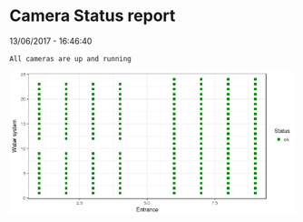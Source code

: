Camera Status report
================
13/06/2017 - 16:46:40

    All cameras are up and running

![](camreport_files/figure-markdown_github/unnamed-chunk-2-1.png)
